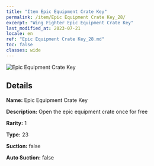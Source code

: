 ```yaml
---
title: "Item Epic Equipment Crate Key"
permalink: /item/Epic Equipment Crate Key_28/
excerpt: "Wing Fighter Epic Equipment Crate Key"
last_modified_at: 2023-07-21
locale: en
ref: "Epic Equipment Crate Key_28.md"
toc: false
classes: wide
---
```



 ![Epic Equipment Crate Key](/images/item/Epic_Equipment_Crate_Key_p.png)



## Details

 **Name:** Epic Equipment Crate Key 

 **Description:** Open the epic equipment crate once for free

 **Rarity:** 1 

 **Type:** 23 

 **Suction:** false 

 **Auto Suction:** false 


